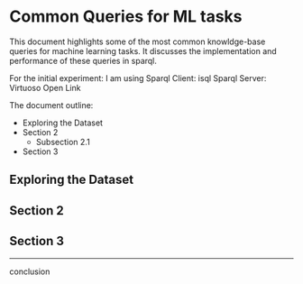 # Common Queries for ML tasks 
This document highlights some of the most common knowldge-base queries for machine learning tasks. It discusses the implementation and performance of these queries in sparql.

For the initial experiment: I am using
Sparql Client: isql
Sparql Server: Virtuoso Open Link

The document outline:
* Exploring the Dataset
* Section 2
    * Subsection 2.1
* Section 3

## Exploring the Dataset

## Section 2

## Section 3


***
conclusion